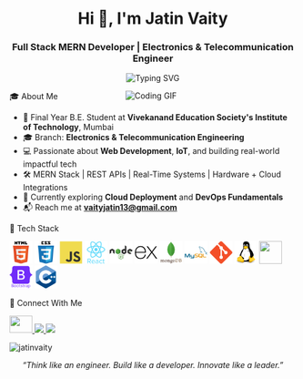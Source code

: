 <h1 align="center">Hi 👋, I'm Jatin Vaity</h1>
<h3 align="center">Full Stack MERN Developer | Electronics & Telecommunication Engineer</h3>

<p align="center">
  <img src="https://readme-typing-svg.herokuapp.com?font=Fira+Code&size=22&duration=3000&pause=1000&color=00A8E8&center=true&vCenter=true&multiline=true&width=600&height=70&lines=A+Full+Stack+Developer;Transforming+Ideas+into+Web+Solutions" alt="Typing SVG" />
</p>


<img align="right" alt="Coding GIF" width="300" src="https://i.pinimg.com/originals/81/17/8b/81178b47a8598f0c81c4799f2cdd4057.gif" />

 🎓 About Me

- 🏫 Final Year B.E. Student at **Vivekanand Education Society's Institute of Technology**, Mumbai  
- 🎓 Branch: **Electronics & Telecommunication Engineering**  
- 💻 Passionate about **Web Development**, **IoT**, and building real-world impactful tech  
- 🛠️ MERN Stack | REST APIs | Real-Time Systems | Hardware + Cloud Integrations  
- 🌱 Currently exploring **Cloud Deployment** and **DevOps Fundamentals**  
- 📬 Reach me at **vaityjatin13@gmail.com**



🧰 Tech Stack

<p align="left">
  <img src="https://raw.githubusercontent.com/devicons/devicon/master/icons/html5/html5-original-wordmark.svg" width="40" height="40" />
  <img src="https://raw.githubusercontent.com/devicons/devicon/master/icons/css3/css3-original-wordmark.svg" width="40" height="40" />
  <img src="https://raw.githubusercontent.com/devicons/devicon/master/icons/javascript/javascript-original.svg" width="40" height="40" />
  <img src="https://raw.githubusercontent.com/devicons/devicon/master/icons/react/react-original-wordmark.svg" width="40" height="40" />
  <img src="https://raw.githubusercontent.com/devicons/devicon/master/icons/nodejs/nodejs-original-wordmark.svg" width="40" height="40" />
  <img src="https://raw.githubusercontent.com/devicons/devicon/master/icons/express/express-original.svg" width="40" height="40" />
  <img src="https://raw.githubusercontent.com/devicons/devicon/master/icons/mongodb/mongodb-original-wordmark.svg" width="40" height="40" />
  <img src="https://raw.githubusercontent.com/devicons/devicon/master/icons/mysql/mysql-original-wordmark.svg" width="40" height="40" />
  <img src="https://raw.githubusercontent.com/devicons/devicon/master/icons/git/git-original.svg" width="40" height="40" />
  <img src="https://raw.githubusercontent.com/devicons/devicon/master/icons/linux/linux-original.svg" width="40" height="40" />
  <img src="https://www.vectorlogo.zone/logos/tailwindcss/tailwindcss-icon.svg" width="40" height="40" />
  <img src="https://raw.githubusercontent.com/devicons/devicon/master/icons/bootstrap/bootstrap-plain-wordmark.svg" width="40" height="40" />
  <img src="https://raw.githubusercontent.com/devicons/devicon/master/icons/cplusplus/cplusplus-original.svg" width="40" height="40" />
</p>



 🤝 Connect With Me

<p align="left">
  <a href="https://in.linkedin.com/in/jatin-vaity-8691bb286" target="_blank">
    <img src="https://raw.githubusercontent.com/rahuldkjain/github-profile-readme-generator/master/src/images/icons/Social/linked-in-alt.svg" height="30" width="40" />
  </a>
  <a href="mailto:vaityjatin13@gmail.com" target="_blank">
    <img src="https://img.shields.io/badge/-Email-D14836?style=flat&logo=gmail&logoColor=white" />
  </a>
  <a href="https://github.com/JatinnVaityy" target="_blank">
    <img src="https://img.shields.io/github/followers/jatinvaity?label=Follow&style=social" />
  </a>
</p>


<p align="left">
  <img src="https://komarev.com/ghpvc/?username=jatinvaity&label=Profile%20Views&color=blue&style=flat" alt="jatinvaity" />
</p>

<p align="center"><i>“Think like an engineer. Build like a developer. Innovate like a leader.”</i></p>



<!--
**JatinnVaityy/JatinnVaityy** is a ✨ _special_ ✨ repository because its `README.md` (this file) appears on your GitHub profile.

Here are some ideas to get you started:

- 🔭 I’m currently working on ...
- 🌱 I’m currently learning ...
- 👯 I’m looking to collaborate on ...
- 🤔 I’m looking for help with ...
- 💬 Ask me about ...
- 📫 How to reach me: ...
- 😄 Pronouns: ...
- ⚡ Fun fact: ...
-->
